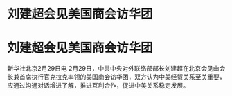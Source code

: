 # 刘建超会见美国商会访华团

# 刘建超会见美国商会访华团

新华社北京2月29日电
2月29日，中共中央对外联络部部长刘建超在北京会见由会长兼首席执行官克拉克率领的美国商会访华团，双方认为中美经贸关系至关重要，应通过沟通对话增进了解，推进互利合作，促进中美关系稳定发展。

